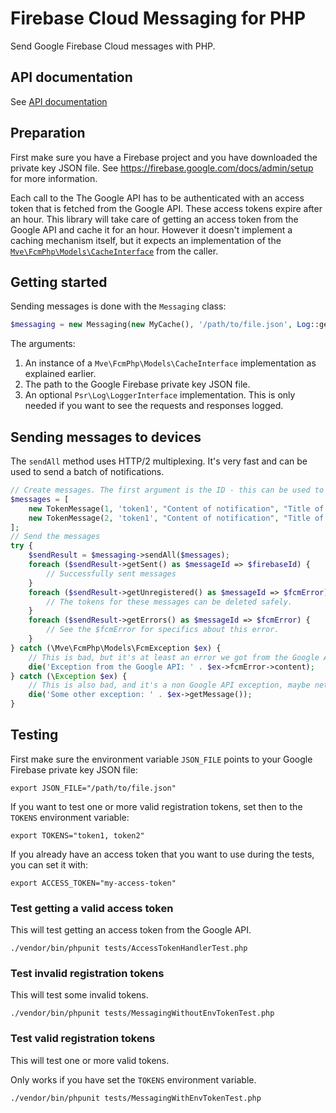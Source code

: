 # Firebase Cloud Messaging for PHP

Send Google Firebase Cloud messages with PHP.

## API documentation

See [API documentation](https://michielvaneerd.github.io/fcm-php/)

## Preparation

First make sure you have a Firebase project and you have downloaded the private key JSON file.
See https://firebase.google.com/docs/admin/setup for more information.

Each call to the The Google API has to be authenticated with an access token that is fetched from the Google API. These access tokens expire after an hour. This library will take care of getting an access token from the Google API and cache it for an hour. However it doesn't implement a caching mechanism itself, but it expects an implementation of the [`Mve\FcmPhp\Models\CacheInterface`](https://michielvaneerd.github.io/fcm-php/classes/Mve-FcmPhp-Models-CacheInterface.html) from the caller.

## Getting started

Sending messages is done with the `Messaging` class:

```php
$messaging = new Messaging(new MyCache(), '/path/to/file.json', Log::getLogger());
```

The arguments:

1. An instance of a `Mve\FcmPhp\Models\CacheInterface` implementation as explained earlier.
2. The path to the Google Firebase private key JSON file.
3. An optional `Psr\Log\LoggerInterface` implementation. This is only needed if you want to see the requests and responses logged.

## Sending messages to devices

The `sendAll` method uses HTTP/2 multiplexing. It's very fast and can be used to send a batch of notifications.

```php
// Create messages. The first argument is the ID - this can be used to map the result to the specific message after sending.
$messages = [
    new TokenMessage(1, 'token1', "Content of notification", "Title of notification"),
    new TokenMessage(2, 'token1', "Content of notification", "Title of notification")
];
// Send the messages
try {
    $sendResult = $messaging->sendAll($messages);
    foreach ($sendResult->getSent() as $messageId => $firebaseId) {
        // Successfully sent messages
    }
    foreach ($sendResult->getUnregistered() as $messageId => $fcmError) {
        // The tokens for these messages can be deleted safely.
    }
    foreach ($sendResult->getErrors() as $messageId => $fcmError) {
        // See the $fcmError for specifics about this error.
    }
} catch (\Mve\FcmPhp\Models\FcmException $ex) {
    // This is bad, but it's at least an error we got from the Google API
    die('Exception from the Google API: ' . $ex->fcmError->content);
} catch (\Exception $ex) {
    // This is also bad, and it's a non Google API exception, maybe network error?
    die('Some other exception: ' . $ex->getMessage());
}
```

## Testing

First make sure the environment variable `JSON_FILE` points to your Google Firebase private key JSON file:

`export JSON_FILE="/path/to/file.json"`

If you want to test one or more valid registration tokens, set then to the `TOKENS` environment variable:

`export TOKENS="token1, token2"`

If you already have an access token that you want to use during the tests, you can set it with:

`export ACCESS_TOKEN="my-access-token"`

### Test getting a valid access token

This will test getting an access token from the Google API.

`./vendor/bin/phpunit tests/AccessTokenHandlerTest.php`

### Test invalid registration tokens

This will test some invalid tokens.

`./vendor/bin/phpunit tests/MessagingWithoutEnvTokenTest.php`

### Test valid registration tokens

This will test one or more valid tokens.

Only works if you have set the `TOKENS` environment variable.

`./vendor/bin/phpunit tests/MessagingWithEnvTokenTest.php`